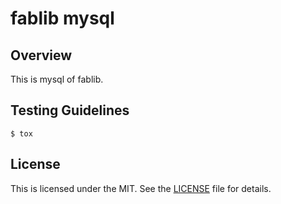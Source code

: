 # fablib mysql

## Overview
This is mysql of fablib.

## Testing Guidelines
```
$ tox
```

## License
This is licensed under the MIT. See the [LICENSE](./LICENSE) file for details.
